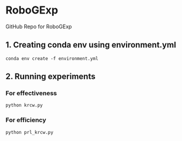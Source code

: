 # RoboGExp
GitHub Repo for RoboGExp

## 1. Creating conda env using environment.yml
```
conda env create -f environment.yml
```

## 2. Running experiments
### For effectiveness
```
python krcw.py
```
### For efficiency
```
python prl_krcw.py
```
